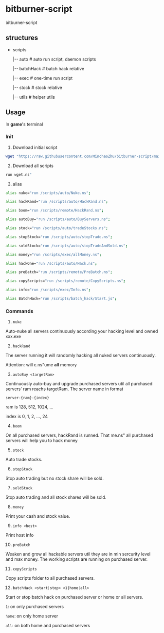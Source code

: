 # bitburner-script
bitburner-script

## structures
- scripts

    |-- auto        # auto run script, daemon scripts
    
    |-- batchHack   # batch hack relative

    |-- exec        # one-time run script 
    
    |-- stock       # stock relative
    
    |-- utils       # helper utils
    
## Usage
 In **game**'s terminal
### Init
1. Download initial script

```bash
wget "https://raw.githubusercontent.com/MinchaoZhu/bitburner-script/main/scripts/wget.ns" wget.ns
```

2. Download all scripts

```bash
run wget.ns"
```

3. alias

```bash
alias nuke="run /scripts/auto/Nuke.ns";

alias hackRand="run /scripts/auto/HackRand.ns";

alias boom="run /scripts/remote/HackRand.ns";

alias autoBuy="run /scripts/auto/BuyServers.ns";

alias stock="run /scripts/auto/tradeStocks.ns";

alias stopStock="run /scripts/auto/stopTrade.ns";

alias soldStock="run /scripts/auto/stopTradeAndSold.ns";

alias money="run /scripts/exec/allMoney.ns";

alias hackOne="run /scripts/auto/Hack.ns";

alias preBatch="run /scripts/remote/PreBatch.ns";

alias copyScripts="run /scripts/remote/CopyScripts.ns";

alias info="run /scripts/exec/Info.ns";

alias BatchHack="run /scripts/batch_hack/Start.js";
```
### Commands
1. ```nuke```

Auto-nuke all servers continuously according your hacking level and owned xxx.exe

2. ```hackRand```

The server running it will randomly hacking all nuked servers continuously.

Attention: will c.ns"ume **all** memory

3. ```autoBuy <targetRam>```

Continuously auto-buy and upgrade purchased servers util all purchased servers' ram reachs targetRam. The server name in format 
```
server-{ram}-{index}
```

ram is 128, 512, 1024, ...

index is 0, 1, 2, ..., 24

4. ```boom```

On all purchased servers, hackRand is runned. That me.ns" all purchased servers will help you to hack money

5. ```stock```

Auto trade stocks.

6. ```stopStock```

Stop auto trading but no stock share will be sold.

7. ```soldStock```

Stop auto trading and all stock shares will be sold.

8. ```money```

Print your cash and stock value.

9. ```info <host>```

Print host info

10. ```preBatch```

Weaken and grow all hackable servers util they are in min sercurity level and max money. The working scripts are running on purchased server.

11. ```copyScripts```

Copy scripts folder to all purchased servers.

12. ```batchHack <start|stop> <1|home|all>```

Start or stop batch hack on purchased server or home or all servers.

```1```: on only purchased servers

```home```: on only home server

```all```: on both home and purchased servers

